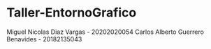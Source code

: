 # Taller-EntornoGrafico

Miguel Nicolas Diaz Vargas - 20202020054
Carlos Alberto Guerrero Benavides - 20182135043

